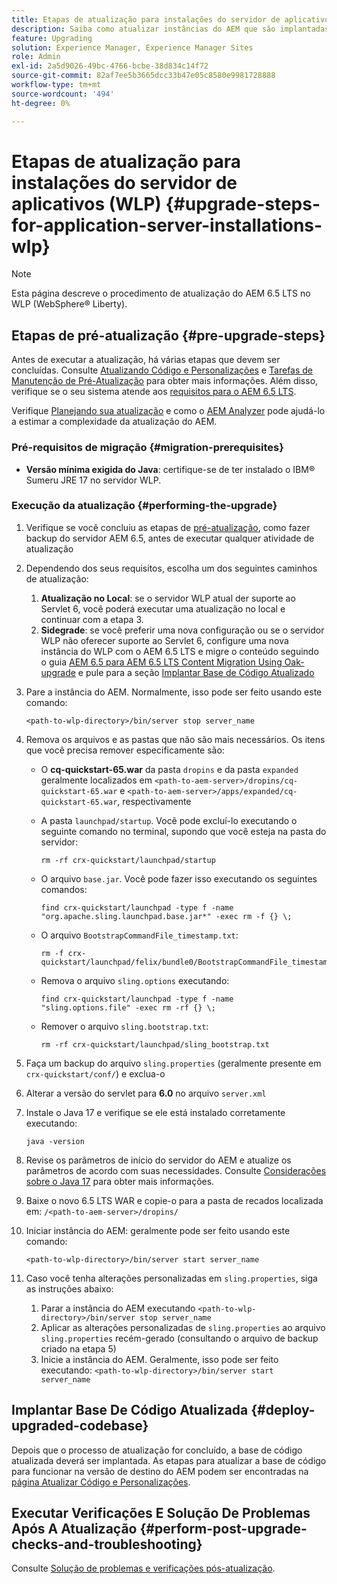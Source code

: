 ```yaml
---
title: Etapas de atualização para instalações do servidor de aplicativos (WLP)
description: Saiba como atualizar instâncias do AEM que são implantadas pelo Websphere Liberty.
feature: Upgrading
solution: Experience Manager, Experience Manager Sites
role: Admin
exl-id: 2a5d9026-49bc-4766-bcbe-38d834c14f72
source-git-commit: 82af7ee5b3665dcc33b47e05c8580e9981728888
workflow-type: tm+mt
source-wordcount: '494'
ht-degree: 0%

---
```


# Etapas de atualização para instalações do servidor de aplicativos (WLP) {#upgrade-steps-for-application-server-installations-wlp}

>[!NOTE]
>
>Esta página descreve o procedimento de atualização do AEM 6.5 LTS no WLP (WebSphere® Liberty).

## Etapas de pré-atualização {#pre-upgrade-steps}

Antes de executar a atualização, há várias etapas que devem ser concluídas. Consulte [Atualizando Código e Personalizações](/help/sites-deploying/upgrading-code-and-customizations.md) e [Tarefas de Manutenção de Pré-Atualização](/help/sites-deploying/pre-upgrade-maintenance-tasks.md) para obter mais informações. Além disso, verifique se o seu sistema atende aos [requisitos para o AEM 6.5 LTS](/help/sites-deploying/technical-requirements.md).

Verifique [Planejando sua atualização](/help/sites-deploying/upgrade-planning.md) e como o [AEM Analyzer](/help/sites-deploying/aem-analyzer.md) pode ajudá-lo a estimar a complexidade da atualização do AEM.

### Pré-requisitos de migração {#migration-prerequisites}

* **Versão mínima exigida do Java**: certifique-se de ter instalado o IBM® Sumeru JRE 17 no servidor WLP.

### Execução da atualização {#performing-the-upgrade}

1. Verifique se você concluiu as etapas de [pré-atualização](#pre-upgrade-steps), como fazer backup do servidor AEM 6.5, antes de executar qualquer atividade de atualização
1. Dependendo dos seus requisitos, escolha um dos seguintes caminhos de atualização:
   1. **Atualização no Local**: se o servidor WLP atual der suporte ao Servlet 6, você poderá executar uma atualização no local e continuar com a etapa 3.
   1. **Sidegrade**: se você preferir uma nova configuração ou se o servidor WLP não oferecer suporte ao Servlet 6, configure uma nova instância do WLP com o AEM 6.5 LTS e migre o conteúdo seguindo o guia [AEM 6.5 para AEM 6.5 LTS Content Migration Using Oak-upgrade](/help/sites-deploying/aem-65-to-aem-65lts-content-migration-using-oak-upgrade.md) e pule para a seção [Implantar Base de Código Atualizado](#deploy-upgraded-codebase)

1. Pare a instância do AEM. Normalmente, isso pode ser feito usando este comando:

   ```shell
   <path-to-wlp-directory>/bin/server stop server_name
   ```

1. Remova os arquivos e as pastas que não são mais necessários. Os itens que você precisa remover especificamente são:

   * O **cq-quickstart-65.war** da pasta `dropins` e da pasta `expanded` geralmente localizados em `<path-to-aem-server>/dropins/cq-quickstart-65.war` e `<path-to-aem-server>/apps/expanded/cq-quickstart-65.war`, respectivamente
   * A pasta `launchpad/startup`. Você pode excluí-lo executando o seguinte comando no terminal, supondo que você esteja na pasta do servidor:

     ```shell
     rm -rf crx-quickstart/launchpad/startup
     ```

   * O arquivo `base.jar`. Você pode fazer isso executando os seguintes comandos:

     ```shell
     find crx-quickstart/launchpad -type f -name "org.apache.sling.launchpad.base.jar*" -exec rm -f {} \;
     ```

   * O arquivo `BootstrapCommandFile_timestamp.txt`:

     ```shell
     rm -f crx-quickstart/launchpad/felix/bundle0/BootstrapCommandFile_timestamp.txt
     ```

   * Remova o arquivo `sling.options` executando:

     ```shell
     find crx-quickstart/launchpad -type f -name "sling.options.file" -exec rm -rf {} \; 
     ```

   * Remover o arquivo `sling.bootstrap.txt`:

     ```shell
     rm -rf crx-quickstart/launchpad/sling_bootstrap.txt
     ```

1. Faça um backup do arquivo `sling.properties` (geralmente presente em `crx-quickstart/conf/`) e exclua-o
1. Alterar a versão do servlet para **6.0** no arquivo `server.xml`
1. Instale o Java 17 e verifique se ele está instalado corretamente executando:

   ```shell
   java -version
   ```

1. Revise os parâmetros de início do servidor do AEM e atualize os parâmetros de acordo com suas necessidades. Consulte [Considerações sobre o Java 17](/help/sites-deploying/custom-standalone-install.md#java-considerations) para obter mais informações.
1. Baixe o novo 6.5 LTS WAR e copie-o para a pasta de recados localizada em: `/<path-to-aem-server>/dropins/`
1. Iniciar instância do AEM: geralmente pode ser feito usando este comando:

   ```shell
   <path-to-wlp-directory>/bin/server start server_name
   ```

1. Caso você tenha alterações personalizadas em `sling.properties`, siga as instruções abaixo:

   1. Parar a instância do AEM executando `<path-to-wlp-directory>/bin/server stop server_name`
   1. Aplicar as alterações personalizadas de `sling.properties` ao arquivo `sling.properties` recém-gerado (consultando o arquivo de backup criado na etapa 5)
   1. Inicie a instância do AEM. Geralmente, isso pode ser feito executando: `<path-to-wlp-directory>/bin/server start server_name`

## Implantar Base De Código Atualizada {#deploy-upgraded-codebase}

Depois que o processo de atualização for concluído, a base de código atualizada deverá ser implantada. As etapas para atualizar a base de código para funcionar na versão de destino do AEM podem ser encontradas na [página Atualizar Código e Personalizações](/help/sites-deploying/upgrading-code-and-customizations.md).

## Executar Verificações E Solução De Problemas Após A Atualização {#perform-post-upgrade-checks-and-troubleshooting}

Consulte [Solução de problemas e verificações pós-atualização](/help/sites-deploying/post-upgrade-checks-and-troubleshooting.md).
